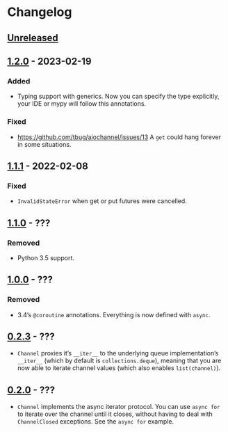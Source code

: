 # Changelog

## [Unreleased]


## [1.2.0] - 2023-02-19

### Added

- Typing support with generics. Now you can specify the type
  explicitly, your IDE or mypy will follow this annotations.

### Fixed

- https://github.com/tbug/aiochannel/issues/13
  A `get` could hang forever in some situations.


## [1.1.1] - 2022-02-08

### Fixed

-  `InvalidStateError` when get or put futures were cancelled.


## [1.1.0] - ???

### Removed

- Python 3.5 support.


## [1.0.0] - ???


### Removed

- 3.4’s `@coroutine` annotations. Everything is now defined with `async`.



## [0.2.3] - ???


- `Channel` proxies it’s `__iter__` to the underlying queue
  implementation’s `__iter__` (which by default is
  `collections.deque`), meaning that you are now able to iterate channel
  values (which also enables `list(channel)`).

## [0.2.0] - ???


- `Channel` implements the async iterator protocol. You can use
  `async for` to iterate over the channel until it closes, without
  having to deal with `ChannelClosed` exceptions.
  See the `async for` example.


[Unreleased]: https://github.com/tbug/aiochannel/compare/v1.2.0...HEAD
[1.2.0]: https://github.com/tbug/aiochannel/releases/tag/v1.2.0
[1.1.1]: https://github.com/tbug/aiochannel/releases/tag/v1.1.1
[1.1.0]: https://github.com/tbug/aiochannel/releases/tag/v1.1.0
[1.0.0]: https://github.com/tbug/aiochannel/releases/tag/v1.0.0
[0.2.3]: https://github.com/tbug/aiochannel/releases/tag/v0.2.3
[0.2.0]: https://github.com/tbug/aiochannel/releases/tag/v0.2.0
